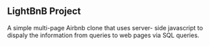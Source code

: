 ## LightBnB Project
A simple multi-page Airbnb clone that uses server- side javascript to dispaly the information from queries to web pages via SQL queries.
